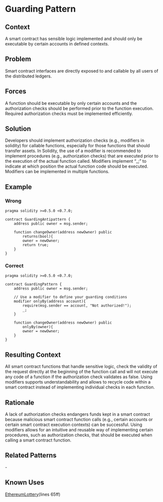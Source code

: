 # Guarding Pattern
## Context
A smart contract has sensible logic implemented and should only be executable by certain accounts in defined contexts.

## Problem
Smart contract interfaces are directly exposed to and callable by all users of the distributed ledgers.

## Forces
A function should be executable by only certain accounts and the authorization checks should be performed prior to the function execution. Required authorization checks must be implemented efficiently.

## Solution
Developers should implement authorization checks (e.g., modifiers in solidity) for callable functions, especially for those functions that should transfer assets. In Solidity, the use of a modifier is recommended to implement procedures (e.g., authorization checks) that are executed prior to the execution of the actual function called. Modifiers implement “_;” to indicate at which position the actual function code should be executed. Modifiers can be implemented in multiple functions.

## Example

### Wrong
```Solidity 
pragma solidity >=0.5.0 <0.7.0;

contract GuardingAntipattern {
    address public owner = msg.sender;

    function changeOwner(address newOwner) public
        returns(bool){
        owner = newOwner;
        return true;    
    }
}
```

### Correct
```Solidity 
pragma solidity >=0.5.0 <0.7.0;

contract GuardingPattern {
    address public owner = msg.sender;

    // Use a modifier to define your guarding conditions
    modifier onlyBy(address account){
        require(msg.sender == account, "Not authorized!");
        _;
    }

    function changeOwner(address newOwner) public
        onlyBy(owner){
        owner = newOwner;
    }
}

```

## Resulting Context
All smart contract functions that handle sensitive logic, check the validity of the request directly at the beginning of the function call and will not execute any code of a function if the authorization check validates as false. Using modifiers supports understandability and allows to recycle code within a smart contract instead of implementing individual checks in each function.

## Rationale
A lack of authorization checks endangers funds kept in a smart contract because malicious smart contract function calls (e.g., certain accounts or certain smart contract execution contexts) can be successful. Using modifiers allows for an intuitive and reusable way of implementing certain procedures, such as authorization checks, that should be executed when calling a smart contract function.

## Related Patterns
\-

## Known Uses
[EthereumLottery](https://etherscan.io/address/0x40658db197bddeA6a51Cb576Fe975Ca488AB3693#code)(lines 65ff)
